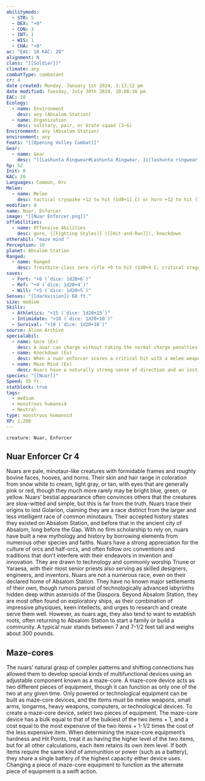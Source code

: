 ```yaml
---
abilitymods:
  - STR: 5
  - DEX: "+0"
  - CON: 3
  - INT: 1
  - WIS: 1
  - CHA: "+0"
ac: "EAC: 18 KAC: 20"
alignment: N
class: "[[Soldier]]"
climate: any
combatType: combatant
cr: 4
date created: Monday, January 1st 2024, 3:13:12 pm
date modified: Tuesday, July 30th 2024, 10:08:16 pm
EAC: 18
Ecology:
  - name: Environment
    desc: any (Absalom Station)
  - name: Organization
    desc: solitary, pair, or brute squad (3–6)
Environment: any (Absalom Station)
environment: any
Feats: "[[Opening Volley Combat]]"
Gear:
  - name: Gear
    desc: "[[Lashunta Ringwear#Lashunta Ringwear, Ii|lashunta ringwear II]], maze-core [[Zero Rifle#Zero Rifle, Frostbite-class|frostbite-class zero rifle]] and [[Cryopike#Cryopike, Tactical|tactical cryopike]] with 2 [[Battery#Battery, High-capacity|High-capacity Batteries]] (40 charges each), [[Frag Grenade#Frag Grenade, Mk 2|frag grenades II]] (3)"
hp: 52
Init: 0
KAC: 20
Languages: Common, Orc
Melee:
  - name: Melee
    desc: tactical cryopike +12 to hit (1d8+11 C) or horn +12 to hit (1d6+11 P)
modifier: 0
name: Nuar, Enforcer
image: "[[Nuar Enforcer.png]]"
offabilities:
  - name: Offensive Abilities
    desc: gore, [[Fighting Styles]] ([[Hit-and-Run]]), knockdown
otherabil: "maze mind "
Perception: 10
planet: Absalom Station
Ranged:
  - name: Ranged
    desc: frostbite-class zero rifle +9 to hit (1d8+4 C; critical staggered [DC 13]) or frag grenade II +9 to hit (explode [15ft., 2d6 P, DC 13])
saves:
  - Fort: "+6 (`dice: 1d20+6`)"
  - Ref: "+4 (`dice: 1d20+4`)"
  - Will: "+5 (`dice: 1d20+5`)"
Senses: "[[darkvision]] 60 ft."
size: medium
Skills:
  - Athletics: "+15 (`dice: 1d20+15`)"
  - Intimidate: "+10 (`dice: 1d20+10`)"
  - Survival: "+10 (`dice: 1d20+10`)"
source: Alien Archive
specialabil:
  - name: Gore (Ex)
    desc: A nuar can charge without taking the normal charge penalties to the attack roll or its AC. If the nuar has another ability that allows it to charge without taking these penalties (such as the charge attack ability from the soldier’s blitz attack fighting style), the nuar also gains the ability to charge through difficult terrain.
  - name: Knockdown (Ex)
    desc: When a nuar enforcer scores a critical hit with a melee weapon that has no other critical effects, the attack gains the knockdown critical effect.
  - name: Maze Mind (Ex)
    desc: Nuars have a naturally strong sense of direction and an instinctive understanding of complex patterns. As a result, they very rarely get lost. A nuar can attempt a special level-based Wisdom check (1d20 + CR or level + Wisdom bonus) instead of using his total bonus in the Piloting skill to navigate or his total bonus in the Survival skill for orienteering.
species: "[[Nuar]]"
Speed: 35 ft.
statblock: true
tags:
  - medium
  - monstrous humanoid
  - Neutral
type: monstrous humanoid
XP: 1,200
---
```


```statblock
creature: Nuar, Enforcer
```

## Nuar Enforcer Cr 4

Nuars are pale, minotaur-like creatures with formidable frames and roughly bovine faces, hooves, and horns. Their skin and hair range in coloration from snow white to cream, light gray, or tan, with eyes that are generally pink or red, though they much more rarely may be bright blue, green, or yellow. Nuars’ bestial appearance often convinces others that the creatures are slow-witted and simple, but this is far from the truth.
Nuars trace their origins to lost Golarion, claiming they are a race distinct from the larger and less intelligent race of common minotaurs. Their accepted history states they existed on Absalom Station, and before that in the ancient city of Absalom, long before the Gap. With no firm scholarship to rely on, nuars have built a new mythology and history by borrowing elements from numerous other species and faiths.
Nuars have a strong appreciation for the culture of orcs and half-orcs, and often follow orc conventions and traditions that don’t interfere with their endeavors in invention and innovation. They are drawn to technology and commonly worship Triune or Yaraesa, with their most senior priests also serving as skilled designers, engineers, and inventors.
Nuars are not a numerous race, even on their declared home of Absalom Station. They have no known major settlements of their own, though rumors persist of technologically advanced labyrinths hidden deep within asteroids of the Diaspora. Beyond Absalom Station, they are most often found on exploratory ships, as their combination of impressive physiques, keen intellects, and urges to research and create serve them well. However, as nuars age, they also tend to want to establish roots, often returning to Absalom Station to start a family or build a community.
A typical nuar stands between 7 and 7-1/2 feet tall and weighs about 300 pounds.

## Maze-cores

The nuars’ natural grasp of complex patterns and shifting connections has allowed them to develop special kinds of multifunctional devices using an adjustable component known as a maze-core. A maze-core device acts as two different pieces of equipment, though it can function as only one of the two at any given time. Only powered or technological equipment can be built as maze-core devices, and the items must be melee weapons, small arms, longarms, heavy weapons, computers, or technological devices.
To create a maze-core device, select two pieces of equipment. The maze-core device has a bulk equal to that of the bulkiest of the two items + 1, and a cost equal to the most expensive of the two items + 1-1/2 times the cost of the less expensive item. When determining the maze-core equipment’s hardness and Hit Points, treat it as having the higher level of the two items, but for all other calculations, each item retains its own item level. If both items require the same kind of ammunition or power (such as a battery), they share a single battery of the highest capacity either device uses.
Changing a piece of maze-core equipment to function as the alternate piece of equipment is a swift action.
